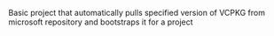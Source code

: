 Basic project that automatically pulls specified version of VCPKG from microsoft repository and bootstraps it for a project
